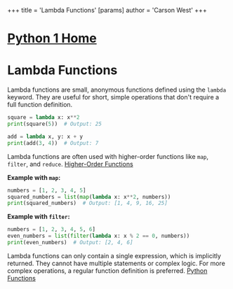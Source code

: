 +++
 title = 'Lambda Functions'
[params]
	author = 'Carson West'
+++
# [Python 1 Home](./../python-1-home/)
# Lambda Functions

Lambda functions are small, anonymous functions defined using the `lambda` keyword.  They are useful for short, simple operations that don't require a full function definition.

```python
square = lambda x: x**2
print(square(5))  # Output: 25

add = lambda x, y: x + y
print(add(3, 4))  # Output: 7
```

Lambda functions are often used with higher-order functions like `map`, `filter`, and `reduce`. [Higher-Order Functions](./../higher-order-functions/)

**Example with `map`:**

```python
numbers = [1, 2, 3, 4, 5]
squared_numbers = list(map(lambda x: x**2, numbers))
print(squared_numbers)  # Output: [1, 4, 9, 16, 25]
```

**Example with `filter`:**

```python
numbers = [1, 2, 3, 4, 5, 6]
even_numbers = list(filter(lambda x: x % 2 == 0, numbers))
print(even_numbers)  # Output: [2, 4, 6]
```

Lambda functions can only contain a single expression, which is implicitly returned.  They cannot have multiple statements or complex logic.  For more complex operations, a regular function definition is preferred. [Python Functions](./../python-functions/)


